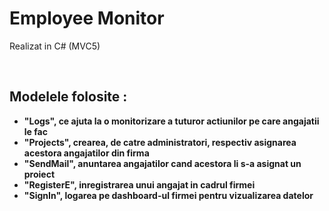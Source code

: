 # Employee Monitor

Realizat in C# (MVC5)

<br/>

## Modelele folosite : 

* **"Logs", ce ajuta la o monitorizare a tuturor actiunilor pe care angajatii le fac**
* **"Projects", crearea, de catre administratori, respectiv asignarea acestora angajatilor din firma**
* **"SendMail", anuntarea angajatilor cand acestora li s-a asignat un proiect**
* **"RegisterE", inregistrarea unui angajat in cadrul firmei**
* **"SignIn", logarea pe dashboard-ul firmei pentru vizualizarea datelor**
